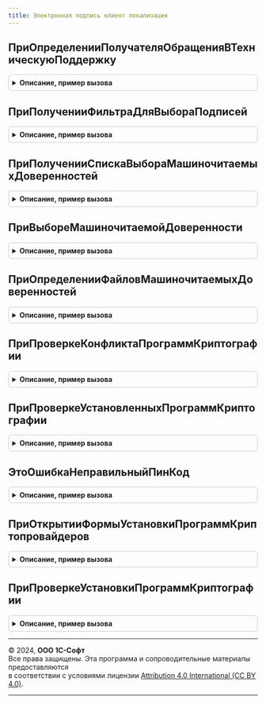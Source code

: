 ```yaml
---
title: Электронная подпись клиент локализация
---
```



## ПриОпределенииПолучателяОбращенияВТехническуюПоддержку
<details style="margin: 1em 0; padding: 0.5em; border: 1px solid #ccc; border-radius: 6px;">

<summary style="font-weight: bold; cursor: pointer;">Описание, пример вызова</summary>

```bsl

// Код линии технической поддержки.
//
// Параметры:
//  Получатель - Строка
//
Процедура ПриОпределенииПолучателяОбращенияВТехническуюПоддержку(Получатель) Экспорт
```

Пример вызова
```bsl
ЭлектроннаяПодписьКлиентЛокализация.ПриОпределенииПолучателяОбращенияВТехническуюПоддержку(Получатель) 
```
</details>

## ПриПолученииФильтраДляВыбораПодписей
<details style="margin: 1em 0; padding: 0.5em; border: 1px solid #ccc; border-radius: 6px;">

<summary style="font-weight: bold; cursor: pointer;">Описание, пример вызова</summary>

```bsl

// Фильтр для выбора подписей.
//
// Параметры:
//  Фильтр - Строка
//
Процедура ПриПолученииФильтраДляВыбораПодписей(Фильтр) Экспорт
```

Пример вызова
```bsl
ЭлектроннаяПодписьКлиентЛокализация.ПриПолученииФильтраДляВыбораПодписей(Фильтр) 
```
</details>

## ПриПолученииСпискаВыбораМашиночитаемыхДоверенностей
<details style="margin: 1em 0; padding: 0.5em; border: 1px solid #ccc; border-radius: 6px;">

<summary style="font-weight: bold; cursor: pointer;">Описание, пример вызова</summary>

```bsl

// При получении списка выбора машиночитаемых доверенностей в форме добавления подписей из файла.
//
// Параметры:
//  Форма - см. ОбщаяФорма.ДобавлениеЭлектроннойПодписиИзФайла
//  ТекущиеДанные - ДанныеФормыЭлементКоллекции - строка подписи в форме ОбщаяФорма.ДобавлениеЭлектроннойПодписиИзФайла
//  СписокВыбора - СписокЗначений
//
Процедура ПриПолученииСпискаВыбораМашиночитаемыхДоверенностей(Форма, ТекущиеДанные, СписокВыбора) Экспорт
```

Пример вызова
```bsl
ЭлектроннаяПодписьКлиентЛокализация.ПриПолученииСпискаВыбораМашиночитаемыхДоверенностей(Форма, ТекущиеДанные, СписокВыбора) 
```
</details>

## ПриВыбореМашиночитаемойДоверенности
<details style="margin: 1em 0; padding: 0.5em; border: 1px solid #ccc; border-radius: 6px;">

<summary style="font-weight: bold; cursor: pointer;">Описание, пример вызова</summary>

```bsl

// При выборе машиночитаемой доверенности в форме добавления подписей из файла.
//
// Параметры:
//  ОбработчикЗавершения - ОписаниеОповещения
//  ТекущиеДанные - ДанныеФормыЭлементКоллекции - строка подписи в форме ОбщаяФорма.ДобавлениеЭлектроннойПодписиИзФайла
//
Процедура ПриВыбореМашиночитаемойДоверенности(ОбработчикЗавершения, ТекущиеДанные) Экспорт
```

Пример вызова
```bsl
ЭлектроннаяПодписьКлиентЛокализация.ПриВыбореМашиночитаемойДоверенности(ОбработчикЗавершения, ТекущиеДанные) 
```
</details>

## ПриОпределенииФайловМашиночитаемыхДоверенностей
<details style="margin: 1em 0; padding: 0.5em; border: 1px solid #ccc; border-radius: 6px;">

<summary style="font-weight: bold; cursor: pointer;">Описание, пример вызова</summary>

```bsl

// Добавляет в список сохраняемых файлы машиночитаемых доверенностей при сохранении подписей.
//
// Параметры:
//  ФайлыМашиночитаемыхДоверенностей - Соответствие
//  КоллекцияПодписей - ДанныеФормыКоллекция
//
Процедура ПриОпределенииФайловМашиночитаемыхДоверенностей(ФайлыМашиночитаемыхДоверенностей, Экспорт
```

Пример вызова
```bsl
ЭлектроннаяПодписьКлиентЛокализация.ПриОпределенииФайловМашиночитаемыхДоверенностей(ФайлыМашиночитаемыхДоверенностей, );
```
</details>

## ПриПроверкеКонфликтаПрограммКриптографии
<details style="margin: 1em 0; padding: 0.5em; border: 1px solid #ccc; border-radius: 6px;">

<summary style="font-weight: bold; cursor: pointer;">Описание, пример вызова</summary>

```bsl

// При проверке конфликта программ криптографии.
//
// Параметры:
//  Форма - ФормаКлиентскогоПриложения
//  РезультатПроверки - Структура
//
Процедура ПриПроверкеКонфликтаПрограммКриптографии(Форма, РезультатПроверки) Экспорт
```

Пример вызова
```bsl
ЭлектроннаяПодписьКлиентЛокализация.ПриПроверкеКонфликтаПрограммКриптографии(Форма, РезультатПроверки) 
```
</details>

## ПриПроверкеУстановленныхПрограммКриптографии
<details style="margin: 1em 0; padding: 0.5em; border: 1px solid #ccc; border-radius: 6px;">

<summary style="font-weight: bold; cursor: pointer;">Описание, пример вызова</summary>

```bsl

// При проверке установленных программ криптографии.
//
// Параметры:
//  Форма - ФормаКлиентскогоПриложения
//  РезультатПроверки - Структура
//  ЕстьПроверяемыеПрограммы - Булево
//
Процедура ПриПроверкеУстановленныхПрограммКриптографии(Форма, РезультатПроверки, ЕстьПроверяемыеПрограммы) Экспорт
```

Пример вызова
```bsl
ЭлектроннаяПодписьКлиентЛокализация.ПриПроверкеУстановленныхПрограммКриптографии(Форма, РезультатПроверки, ЕстьПроверяемыеПрограммы) 
```
</details>

## ЭтоОшибкаНеправильныйПинКод
<details style="margin: 1em 0; padding: 0.5em; border: 1px solid #ccc; border-radius: 6px;">

<summary style="font-weight: bold; cursor: pointer;">Описание, пример вызова</summary>

```bsl

// Текст ошибки содержит информацию, что введен неправильный пин-код токена.
//
// Параметры:
//  ТекстОшибки - Строка - текст ошибки
//
// Возвращаемое значение:
//  Булево
//
Функция ЭтоОшибкаНеправильныйПинКод(ТекстОшибки) Экспорт
```

Пример вызова
```bsl
Результат = ЭлектроннаяПодписьКлиентЛокализация.ЭтоОшибкаНеправильныйПинКод(ТекстОшибки) 
```
</details>

## ПриОткрытииФормыУстановкиПрограммКриптопровайдеров
<details style="margin: 1em 0; padding: 0.5em; border: 1px solid #ccc; border-radius: 6px;">

<summary style="font-weight: bold; cursor: pointer;">Описание, пример вызова</summary>

```bsl

// Открывает форму установки программ криптопровайдеров.
//
// Параметры:
//  Параметры - Структура
//  Владелец - ФормаКлиентскогоПриложения
//  Оповещение - ОписаниеОповещения
//  СтандартнаяОбработка - Булево
//
Процедура ПриОткрытииФормыУстановкиПрограммКриптопровайдеров(Параметры, Владелец, Оповещение, СтандартнаяОбработка) Экспорт
```

Пример вызова
```bsl
ЭлектроннаяПодписьКлиентЛокализация.ПриОткрытииФормыУстановкиПрограммКриптопровайдеров(Параметры, Владелец, Оповещение, СтандартнаяОбработка) 
```
</details>

## ПриПроверкеУстановкиПрограммКриптографии
<details style="margin: 1em 0; padding: 0.5em; border: 1px solid #ccc; border-radius: 6px;">

<summary style="font-weight: bold; cursor: pointer;">Описание, пример вызова</summary>

```bsl

// Только для внутреннего использования.
// Проверяет установку программ криптографии в рамках проверки установки компонент для работы с электронной подписью.
//
// Параметры:
//  Результат	 - Булево - если Истина, то требуется установка дополнительных компонент.
//  Компоненты	 - см. ЭлектроннаяПодписьСлужебныйКлиент.НовыйКомпонентыРаботыСКриптографией.
//
Процедура ПриПроверкеУстановкиПрограммКриптографии(Результат, Компоненты) Экспорт
```

Пример вызова
```bsl
ЭлектроннаяПодписьКлиентЛокализация.ПриПроверкеУстановкиПрограммКриптографии(Результат, Компоненты) 
```
</details>

---

© 2024, **ООО 1С-Софт**  
Все права защищены. Эта программа и сопроводительные материалы предоставляются  
в соответствии с условиями лицензии [Attribution 4.0 International (CC BY 4.0)](https://creativecommons.org/licenses/by/4.0/legalcode).

---
